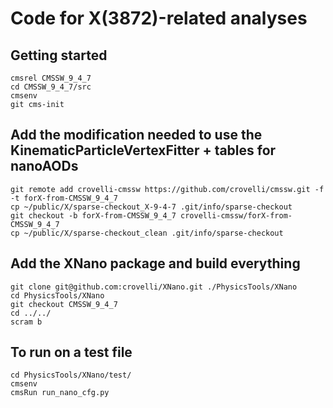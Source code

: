# Code for X(3872)-related analyses

## Getting started

```shell
cmsrel CMSSW_9_4_7
cd CMSSW_9_4_7/src
cmsenv
git cms-init
```


## Add the modification needed to use the KinematicParticleVertexFitter + tables for nanoAODs

```shell
git remote add crovelli-cmssw https://github.com/crovelli/cmssw.git -f -t forX-from-CMSSW_9_4_7
cp ~/public/X/sparse-checkout_X-9-4-7 .git/info/sparse-checkout
git checkout -b forX-from-CMSSW_9_4_7 crovelli-cmssw/forX-from-CMSSW_9_4_7
cp ~/public/X/sparse-checkout_clean .git/info/sparse-checkout
```

## Add the XNano package and build everything

```shell
git clone git@github.com:crovelli/XNano.git ./PhysicsTools/XNano
cd PhysicsTools/XNano
git checkout CMSSW_9_4_7
cd ../../
scram b
```


## To run on a test file
```shell
cd PhysicsTools/XNano/test/
cmsenv 
cmsRun run_nano_cfg.py
```